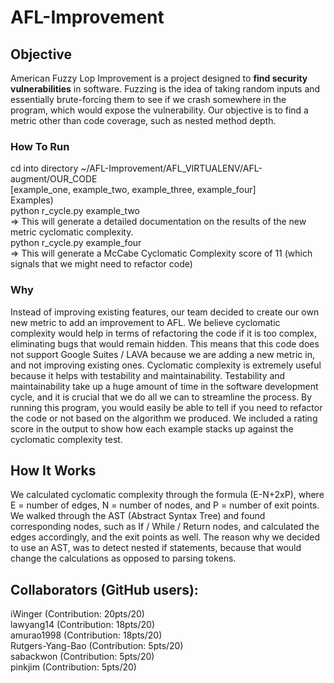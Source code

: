 # AFL-Improvement

## Objective

American Fuzzy Lop Improvement is a project designed to **find security vulnerabilities** in software. Fuzzing is the idea of taking random inputs and essentially brute-forcing them to see if we crash somewhere in the program, which would expose the vulnerability. Our objective is to find a metric other than code coverage, such as nested method depth.

### How To Run
cd into directory ~/AFL-Improvement/AFL_VIRTUALENV/AFL-augment/OUR_CODE
<br/>
[example_one, example_two, example_three, example_four]
<br/>
Examples)
<br/>
python r_cycle.py example_two
<br/>
=> This will generate a detailed documentation on the results of the new metric cyclomatic complexity.
<br/>
python r_cycle.py example_four
<br/>
=> This will generate a McCabe Cyclomatic Complexity score of 11 (which signals that we might need to refactor code)

### Why
Instead of improving existing features, our team decided to create our own new metric to add an improvement to AFL. We believe cyclomatic complexity would help in terms of refactoring the code if it is too complex, eliminating bugs that would remain hidden. This means that this code does not support Google Suites / LAVA because we are adding a new metric in, and not improving existing ones.
Cyclomatic complexity is extremely useful because it helps with testability and maintainability. Testability and maintainability take up a huge amount of time in the software development cycle, and it is crucial that we do all we can to streamline the process. By running this program, you would easily be able to tell if you need to refactor the code or not based on the algorithm we produced. We included a rating score in the output to show how each example stacks up against the cyclomatic complexity test. 

## How It Works
We calculated cyclomatic complexity through the formula (E-N+2xP), where E = number of edges, N = number of nodes, and P = number of exit points. We walked through the AST (Abstract Syntax Tree) and found corresponding nodes, such as If / While / Return nodes, and calculated the edges accordingly, and the exit points as well. The reason why we decided to use an AST, was to detect nested if statements, because that would change the calculations as opposed to parsing tokens.

## Collaborators (GitHub users):

iWinger (Contribution: 20pts/20)
<br/>
lawyang14 (Contribution: 18pts/20)
<br/>
amurao1998 (Contribution: 18pts/20)
<br/>
Rutgers-Yang-Bao (Contribution: 5pts/20) 
<br/>
sabackwon (Contribution: 5pts/20)
<br/>
pinkjim  (Contribution: 5pts/20)
